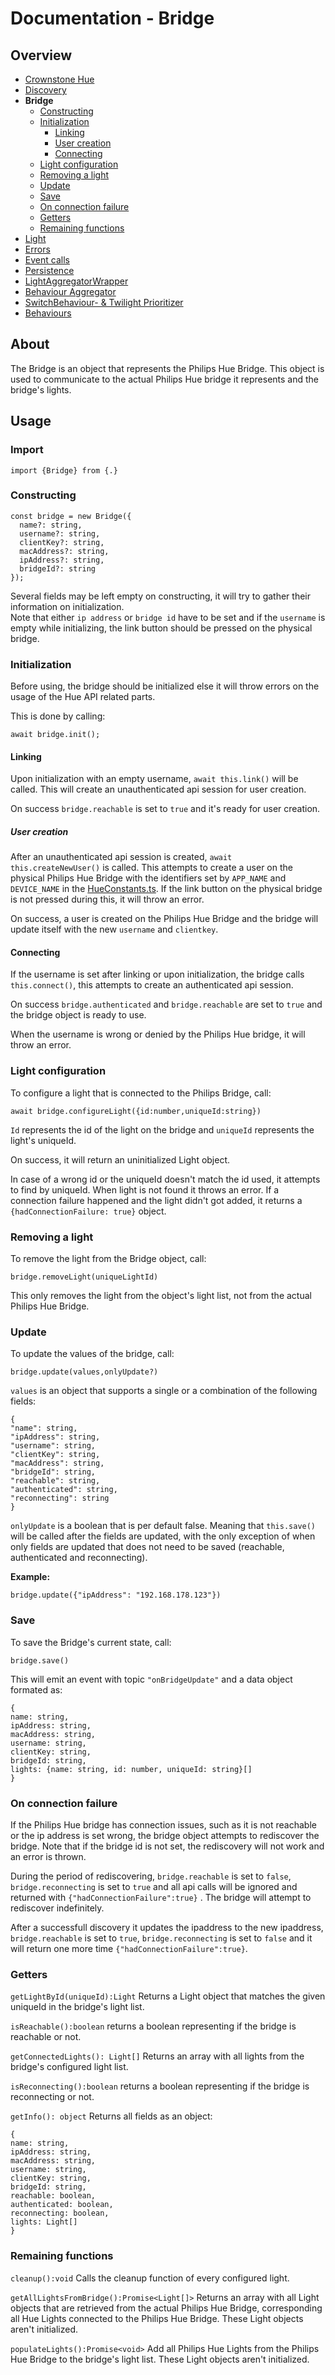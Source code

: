 # Documentation - Bridge

## Overview

- [Crownstone Hue](/documentation/CrownstoneHue.md)
- [Discovery](/documentation/Discovery.md)
- **Bridge**
  - [Constructing](#constructing)
  - [Initialization](#initialization)
    - [Linking](#linking)
    - [User creation](#user-creation)
    - [Connecting](#connecting)
  - [Light configuration](#light-configuration)
  - [Removing a light](#removing-a-light)
  - [Update](#update)
  - [Save](#save)
  - [On connection failure](#on-connection-failure)
  - [Getters](#getters)
  - [Remaining functions](#remaining-functions)
- [Light](/documentation/Light.md)
- [Errors](/documentation/Errors.md)
- [Event calls](/documentation/EventCalls.md)
- [Persistence](/documentation/Persistence.md)
- [LightAggregatorWrapper](/documentation/LightAggregatorWrapper.md)
- [Behaviour Aggregator](/documentation/BehaviourAggregator.md)
- [SwitchBehaviour- & Twilight Prioritizer](/documentation/Prioritizer.md)
- [Behaviours](/documentation/Behaviours.md)

## About

The Bridge is an object that represents the Philips Hue Bridge. This object is used to communicate to the actual Philips Hue bridge it represents and the bridge's lights.

## Usage

### Import

`import {Bridge} from {.}`

### Constructing
```
const bridge = new Bridge({
  name?: string,
  username?: string,
  clientKey?: string,
  macAddress?: string,
  ipAddress?: string,
  bridgeId?: string
});
```

Several fields may be left empty on constructing, it will try to gather their information on initialization.  
Note that either `ip address` or `bridge id` have to be set and if the `username` is empty while initializing, the link button should be pressed on the physical bridge.

### Initialization

Before using, the bridge should be initialized else it will throw errors on the usage of the Hue API related parts.

This is done by calling:

```
await bridge.init();
```

#### Linking

Upon initialization with an empty username, `await this.link()` will be called.
This will create an unauthenticated api session for user creation.  

On success `bridge.reachable` is set to `true` and it's ready for user creation.

##### User creation

After an unauthenticated api session is created, `await this.createNewUser()` is called.
This attempts to create a user on the physical Philips Hue Bridge with the identifiers set by `APP_NAME` and `DEVICE_NAME` in the [HueConstants.ts](/src/constants/HueConstants.ts). If the link button on the physical bridge is not pressed during this, it will throw an error.

On success, a user is created on the Philips Hue Bridge and the bridge will update itself with the new `username` and `clientkey`.

#### Connecting

If the username is set after linking or upon initialization, the bridge calls `this.connect()`, this attempts to create an authenticated api session.

On success `bridge.authenticated` and `bridge.reachable` are set to `true` and the bridge object is ready to use.

When the username is wrong or denied by the Philips Hue bridge, it will throw an error.

### Light configuration

To configure a light that is connected to the Philips Bridge, call:

`await bridge.configureLight({id:number,uniqueId:string})` 

`Id` represents the id of the light on the bridge and `uniqueId` represents the light's uniqueId.

On success, it will return an uninitialized Light object.

In case of a wrong id or the uniqueId doesn't match the id used, it attempts to find by uniqueId.
When light is not found it throws an error. 
If a connection failure happened and the light didn't got added, it returns a `{hadConnectionFailure: true}` object.

### Removing a light

To remove the light from the Bridge object, call:

`bridge.removeLight(uniqueLightId)`

This only removes the light from the object's light list, not from the actual Philips Hue Bridge.

### Update

To update the values of the bridge, call:

`bridge.update(values,onlyUpdate?)`

`values` is an object that supports a single or a combination of the following fields:

```
{
"name": string,
"ipAddress": string,
"username": string,
"clientKey": string,
"macAddress": string,
"bridgeId": string,
"reachable": string,
"authenticated": string,
"reconnecting": string
}
```

`onlyUpdate` is a boolean that is per default false. Meaning that `this.save()` will be called after the fields are updated, with the only exception of when only fields are updated that does not need to be saved (reachable, authenticated and reconnecting).

**Example:**

`bridge.update({"ipAddress": "192.168.178.123"})`

### Save

To save the Bridge's current state, call:

`bridge.save()`

This will emit an event with topic `"onBridgeUpdate"` and a data object formated as:

```
{
name: string,
ipAddress: string,
macAddress: string,
username: string,
clientKey: string,
bridgeId: string,
lights: {name: string, id: number, uniqueId: string}[]
}
```

### On connection failure

If the Philips Hue bridge has connection issues, such as it is not reachable or the ip address is set wrong, the bridge object attempts to rediscover the bridge. Note that if the bridge id is not set, the rediscovery will not work and an error is thrown.

During the period of rediscovering, `bridge.reachable` is set to `false`, `bridge.reconnecting` is set to `true` and all api calls will be ignored and returned with `{"hadConnectionFailure":true}` . The bridge will attempt to rediscover indefinitely.

After a successfull discovery it updates the ipaddress to the new ipaddress, `bridge.reachable` is set to `true`, `bridge.reconnecting` is set to `false` and it will return one more time `{"hadConnectionFailure":true}`.

### Getters

`getLightById(uniqueId):Light` Returns a Light object that matches the given uniqueId in the bridge's light list.

`isReachable():boolean` returns a boolean representing if the bridge is reachable or not.

`getConnectedLights(): Light[]` Returns an array with all lights from the bridge's configured light list.

`isReconnecting():boolean` returns a boolean representing if the bridge is reconnecting or not.

`getInfo(): object` Returns all fields as an object:

```
{
name: string,
ipAddress: string,
macAddress: string,
username: string,
clientKey: string,
bridgeId: string,
reachable: boolean,
authenticated: boolean,
reconnecting: boolean,
lights: Light[]
}
```

### Remaining functions

`cleanup():void` Calls the cleanup function of every configured light.

`getAllLightsFromBridge():Promise<Light[]>` Returns an array with all Light objects that are retrieved from the actual Philips Hue Bridge, corresponding all Hue Lights connected to the Philips Hue Bridge. These Light objects aren't initialized.

`populateLights():Promise<void>` Add all Philips Hue Lights from the Philips Hue Bridge to the bridge's light list. These Light objects aren't initialized.
